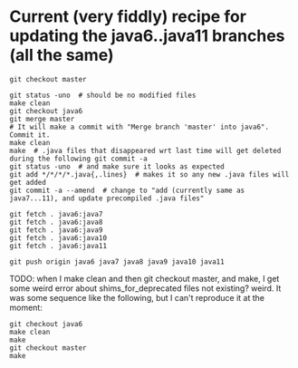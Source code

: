 Current (very fiddly) recipe for updating the java6..java11 branches (all the same)
===================================================================================

```
git checkout master

git status -uno  # should be no modified files
make clean
git checkout java6
git merge master
# It will make a commit with "Merge branch 'master' into java6".  Commit it.
make clean
make  # .java files that disappeared wrt last time will get deleted during the following git commit -a
git status -uno  # and make sure it looks as expected
git add */*/*/*.java{,.lines}  # makes it so any new .java files will get added
git commit -a --amend  # change to "add (currently same as java7...11), and update precompiled .java files"

git fetch . java6:java7
git fetch . java6:java8
git fetch . java6:java9
git fetch . java6:java10
git fetch . java6:java11

git push origin java6 java7 java8 java9 java10 java11
```


TODO: when I make clean and then git checkout master, and make,
I get some weird error about shims_for_deprecated files not existing? weird.
It was some sequence like the following, but I can't reproduce it at the moment:
```
git checkout java6
make clean
make
git checkout master
make
```
